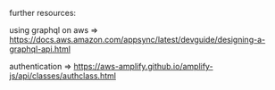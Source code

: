 further resources: 

using graphql on aws
=> https://docs.aws.amazon.com/appsync/latest/devguide/designing-a-graphql-api.html


authentication
=> https://aws-amplify.github.io/amplify-js/api/classes/authclass.html